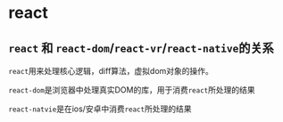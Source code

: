# react


## `react` 和 `react-dom`/`react-vr`/`react-native`的关系

`react`用来处理核心逻辑，diff算法，虚拟dom对象的操作。

`react-dom`是浏览器中处理真实DOM的库，用于消费`react`所处理的结果

`react-natvie`是在ios/安卓中消费`react`所处理的结果